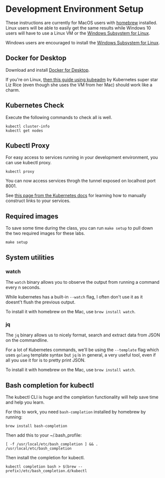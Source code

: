 # Development Environment Setup

These instructions are currently for MacOS users with [homebrew](https://brew.sh/) installed. Linux users will be able to easily get the same results while Windows 10 users will have to use a Linux VM or the [Windows Subsystem for Linux](https://docs.microsoft.com/en-us/windows/wsl/install-win10).

Windows users are encouraged to install the [Windows Subsystem for Linux](https://docs.microsoft.com/en-us/windows/wsl/install-win10).

## Docker for Desktop

Download and install [Docker for Desktop](https://www.docker.com/products/docker-desktop).

If you're on Linux, [then this guide using kubeadm](https://medium.com/@lizrice/kubernetes-in-vagrant-with-kubeadm-21979ded6c63) by Kubernetes super star Liz Rice (even though she uses the VM from her Mac) should work like a charm.

## Kubernetes Check

Execute the following commands to check all is well.

    kubectl cluster-info
    kubectl get nodes

## Kubectl Proxy

For easy access to services running in your development environment, you can use kubectl proxy.

    kubectl proxy

You can now access services throgh the tunnel exposed on localhost port 8001.

See [this page from the Kubernetes docs](https://kubernetes.io/docs/tasks/administer-cluster/access-cluster-services/#manually-constructing-apiserver-proxy-urls) for learning how to manually construct links to your services.

## Required images

To save some time during the class, you can run `make setup` to pull down the two required images for these labs.

    make setup

## System utilities

### watch

The `watch` binary allows you to observe the output from running a command every n seconds.

While kubernetes has a built-in `--watch` flag, I often don't use it as it doesnt't flush the previous output.

To install it with homebrew on the Mac, use `brew install watch`.

### jq

The `jq` binary allows us to nicely format, search and extract data from JSON on the commandline. 

For a lot of Kubernetes commands, we'll be using the `--template` flag which uses `golang` template syntax but `jq` is in general, a very useful tool, even if all you use it for is to pretty print JSON.

To install it with homebrew on the Mac, use `brew install watch`. 

## Bash completion for kubectl

The kubectl CLI is huge and the completion functionality will help save time and help you learn.

For this to work, you need `bash-completion` installed by homebrew by running:

    brew install bash-completion

Then add this to your ~/.bash_profile:

    [ -f /usr/local/etc/bash_completion ] && . /usr/local/etc/bash_completion

Then install the completion for kubectl.

    kubectl completion bash > $(brew --prefix)/etc/bash_completion.d/kubectl
